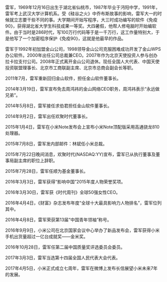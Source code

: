 雷军，1969年12月16日出生于湖北省仙桃市，1987年毕业于沔阳中学，1991年，雷军考上武汉大学计算机系。受《硅谷之火》中乔布斯故事的影响，雷军大一的时候就立志要干些不同的事。大学期间开始写程序，大三时成功编写的软件《免疫90》，获得湖北省大学生科技成果一等奖。大四暑假，他帮人修电脑时开始编软件。由于当时是286时代，写100万行代码等于是一千万行，这工作量特别大，于是他写了一个加密程序保护《免疫90》，这就是他最早的作品。

雷军于1992年初加盟金山公司，1998领导金山公司克服困难成功开发了金山WPS办公软件。2000年出任公司总裁兼CEO。2007年作为北京天使投资人参与创办拉卡拉支付公司。2008年正式离开金山公司退休。现任全国人大代表、中国天使投资联盟理事长、北京市工商联副主席、北京市总商会副会长等职。

2011年7月，雷军重新回归金山软件，担任金山软件董事长。

2014年3月19日，雷军宣布免去周鸿祎的金山网络CEO职务，周鸿祎表示“永远做兄弟”。

2014年5月8日，雷军接任求伯君担任金山软件董事长。

2014年9月2日，雷军出任欢聚时代董事长。

2015年1月4日，雷军在小米Note发布会上宣布小米Note顶配版采用高通骁龙810处理器。

2015年7月8日，雷军发内部邮件：林斌任小米总裁。

2015年7月22日晚间消息，欢聚时代(NASDAQ:YY)宣布，雷军已从执行董事及董事局副主席的职位上辞职。

2015年7月28日，雷军任顺为基金董事长。

2016年3月3日，雷军获得“影响中国”2015年度人物荣誉奖项。

2016年3月30日，雷军获《时代周刊》全球50强女性CEO。

2016年4月4日，《财富》杂志发布年度“全球十大最具影响力人物排名”，雷军位列其中。

2016年4月8日，雷军荣获第13届“中国青年领袖”称号。

2016年9月9日，小米公司在北京国家会议中心举办了新品发布会，雷军获得小米手机出货量超过一亿台成就奖——金米奖。

2016年10月28日，雷军任第二届中国质量奖评选委员会委员。

2017年3月3日，雷军当选第十四届全国人民代表大会代表。

2017年4月5日，小米正式成立七周年，雷军在微博上发布长信展望小米未来7年的发展。